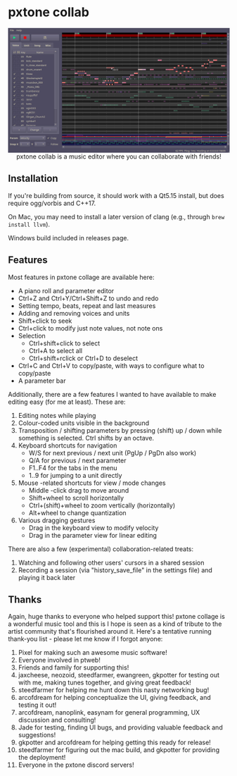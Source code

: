 # pxtone collab
<div align="center"> <img src="screenshot.png" alt="ptcollab" style="display: block" /> </div>
<div align="center">pxtone collab is a music editor where you can collaborate with friends!</div>

## Installation
If you're building from source, it should work with a Qt5.15 install, but does
require ogg/vorbis and C++17.

On Mac, you may need to install a later version of clang (e.g., through `brew
install llvm`).

Windows build included in releases page. 

## Features
Most features in pxtone collage are available here:
- A piano roll and parameter editor
- Ctrl+Z and Ctrl+Y/Ctrl+Shift+Z to undo and redo
- Setting tempo, beats, repeat and last measures
- Adding and removing voices and units
- Shift+click to seek
- Ctrl+click to modify just note values, not note ons
- Selection
  - Ctrl+shift+click to select
  - Ctrl+A to select all
  - Ctrl+shift+rclick or Ctrl+D to deselect
- Ctrl+C and Ctrl+V to copy/paste, with ways to configure what
  to copy/paste
- A parameter bar

Additionally, there are a few features I wanted to have
available to make editing easy (for me at least). These are:
1. Editing notes while playing
2. Colour-coded units visible in the background
3. Transposition / shifting parameters by pressing (shift)
   up / down while something is selected. Ctrl shifts by an
   octave.
4. Keyboard shortcuts for navigation
   - W/S for next previous / next unit (PgUp / PgDn also work)
   - Q/A for previous / next parameter
   - F1..F4 for the tabs in the menu
   - 1..9 for jumping to a unit directly
5. Mouse -related shortcuts for view / mode changes
   - Middle -click drag to move around
   - Shift+wheel to scroll horizontally
   - Ctrl+(shift)+wheel to zoom vertically (horizontally)
   - Alt+wheel to change quantization
6. Various dragging gestures
   - Drag in the keyboard view to modify velocity
   - Drag in the parameter view for linear editing

There are also a few (experimental) collaboration-related treats:
1. Watching and following other users' cursors in a shared session
2. Recording a session (via "history_save_file" in the settings file) and
   playing it back later

## Thanks
Again, huge thanks to everyone who helped support this! pxtone
collage is a wonderful music tool and this is I hope is seen as
a kind of tribute to the artist community that's flourished
around it. Here's a tentative running thank-you list - please
let me know if I forgot anyone:
1. Pixel for making such an awesome music software!
2. Everyone involved in ptweb!
3. Friends and family for supporting this!
4. jaxcheese, neozoid, steedfarmer, ewangreen, gkpotter for testing out
   with me, making tunes together, and giving great feedback!
5. steedfarmer for helping me hunt down this nasty networking bug!
6. arcofdream for helping conceptualize the UI, giving feedback,
   and testing it out!
7. arcofdream, nanoplink, easynam for general programming, UX
   discussion and consulting!
8. Jade for testing, finding UI bugs, and providing valuable
   feedback and suggestions!
9. gkpotter and arcofdream for helping getting this ready for release!
10. steedfarmer for figuring out the mac build, and gkpotter for providing the
    deployment!
11. Everyone in the pxtone discord servers!
